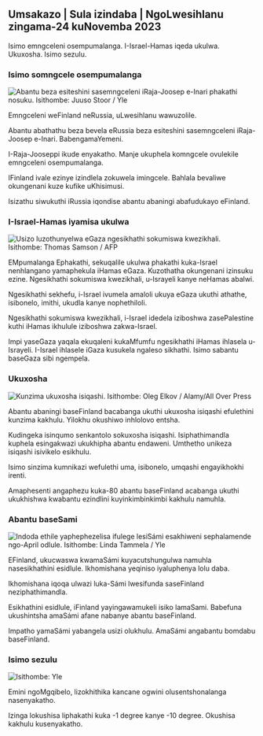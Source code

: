 ## Umsakazo \| Sula izindaba \| NgoLwesihlanu zingama-24 kuNovemba 2023

Isimo emngceleni osempumalanga. I-Israel-Hamas iqeda ukulwa. Ukuxosha. Isimo sezulu.

### Isimo somngcele osempumalanga

![Abantu beza esiteshini sasemngceleni iRaja-Joosep e-Inari phakathi nosuku. Isithombe: Juuso Stoor / Yle](https://images.cdn.yle.fi/image/upload/c_crop,h_3368,w_5986,x_0,y_0/ar_1.7777777777777777,c_fill,g_faces,h_675/1/0.q_auto:eco/f_auto/fl_lossy/v1700827102/39-120618465608fd4818b7)

Emngceleni weFinland neRussia, uLwesihlanu wawuzolile.

Abantu abathathu beza bevela eRussia beza esiteshini sasemngceleni iRaja-Joosep e-Inari. BabengamaYemeni.

I-Raja-Jooseppi ikude enyakatho. Manje ukuphela komngcele ovulekile emngceleni osempumalanga.

IFinland ivale ezinye izindlela zokuwela imingcele. Bahlala bevaliwe okungenani kuze kufike uKhisimusi.

Isizathu siwukuthi iRussia iqondise abantu abaningi abafudukayo eFinland.

### I-Israel-Hamas iyamisa ukulwa

![Usizo luzothunyelwa eGaza ngesikhathi sokumiswa kwezikhali. Isithombe: Thomas Samson / AFP](https://images.cdn.yle.fi/image/upload/c_crop,h_2879,w_5119,x_0,y_533/ar_1.777777777777777,c_fill,g_faces,h_6200/1/0.q_auto:eco/f_auto/fl_lossy/v1700822253/39-120580865603d3467a7a)

EMpumalanga Ephakathi, sekuqalile ukulwa phakathi kuka-Israel nenhlangano yamaphekula iHamas eGaza. Kuzothatha okungenani izinsuku ezine. Ngesikhathi sokumiswa kwezikhali, u-Israyeli kanye neHamas abalwi.

Ngesikhathi sekhefu, i-Israel ivumela amaloli ukuya eGaza ukuthi athathe, isibonelo, imithi, ukudla kanye nophethiloli.

Ngesikhathi sokumiswa kwezikhali, i-Israel idedela iziboshwa zasePalestine kuthi iHamas ikhulule iziboshwa zakwa-Israel.

Impi yaseGaza yaqala ekuqaleni kukaMfumfu ngesikhathi iHamas ihlasela u-Israyeli. I-Israel ihlasele iGaza kusukela ngaleso sikhathi. Isimo sabantu baseGaza sibi ngempela.

### Ukuxosha

![Kunzima ukuxosha isiqashi. Isithombe: Oleg Elkov / Alamy/All Over Press](https://images.cdn.yle.fi/image/upload/c_crop,h_3182,w_5657,x_121,y_740/ar_1.7777777777777777,c_fill,h_182,w_5657,x_121,y_740/ar_1.7777777777777777,c_fill,h_6_2dpr_1.0/q_auto:eco/f_auto/fl_lossy/v1698135288/39-115380264d2449083906)

Abantu abaningi baseFinland bacabanga ukuthi ukuxosha isiqashi efulethini kunzima kakhulu. Yilokhu okushiwo inhlolovo entsha.

Kudingeka isinqumo senkantolo sokuxosha isiqashi. Isiphathimandla kuphela esingakwazi ukukhipha abantu endaweni. Umthetho unikeza isiqashi isivikelo esikhulu.

Isimo sinzima kumnikazi wefulethi uma, isibonelo, umqashi engayikhokhi irenti.

Amaphesenti angaphezu kuka-80 abantu baseFinland acabanga ukuthi ukukhishwa kwabantu ezindlini kuyinkimbinkimbi kakhulu namuhla.

### Abantu baseSami

![Indoda ethile yaphephezelisa ifulege lesiSámi esakhiweni sephalamende ngo-April odlule. Isithombe: Linda Tammela / Yle](https://images.cdn.yle.fi/image/upload/c_crop,h_659,w_1173,x_0,y_133/ar_1.7777777777777777,c_fill,g_faces,h_62_0/0.q_auto:eco/f_auto/fl_lossy/v1693572536/39-10986686437da2797694)

EFinland, ukucwaswa kwamaSámi kuyacutshungulwa namuhla nasesikhathini esidlule. Ikhomishana yeqiniso iyaluphenya lolu daba.

Ikhomishana iqoqa ulwazi luka-Sámi lwesifunda saseFinland neziphathimandla.

Esikhathini esidlule, iFinland yayingawamukeli isiko lamaSami. Babefuna ukushintsha amaSámi afane nabanye abantu baseFinland.

Impatho yamaSámi yabangela usizi olukhulu. AmaSámi angabantu bomdabu baseFinland.

### Isimo sezulu

![ Isithombe: Yle](https://images.cdn.yle.fi/image/upload/c_crop,h_1080,w_1919,x_0,y_0/ar_1.77777777777777777,c_fill,g_faces,h_6710/0_pq2uto.:eco/f_auto/fl_lossy/v1700835658/39-12063856560b12785459)

Emini ngoMgqibelo, lizokhithika kancane ogwini olusentshonalanga nasenyakatho.

Izinga lokushisa liphakathi kuka -1 degree kanye -10 degree. Okushisa kakhulu kusenyakatho.
